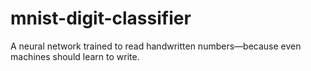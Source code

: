 # mnist-digit-classifier
A neural network trained to read handwritten numbers—because even machines should learn to write.
